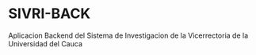 # SIVRI-BACK
Aplicacion Backend del Sistema de Investigacion de la Vicerrectoria de la Universidad del Cauca
